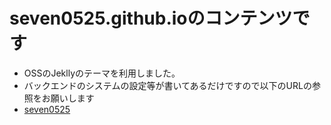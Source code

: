 # seven0525.github.ioのコンテンツです
- OSSのJekllyのテーマを利用しました。
- バックエンドのシステムの設定等が書いてあるだけですので以下のURLの参照をお願いします
- [seven0525](seven0525.github.io)

